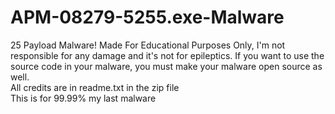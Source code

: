 # APM-08279-5255.exe-Malware
25 Payload Malware! Made For Educational Purposes Only, I'm not responsible for any damage and it's not for epileptics. If you want to use the source code in your malware, you must make your malware open source as well.
<br>All credits are in readme.txt in the zip file
<br>This is for 99.99% my last malware
